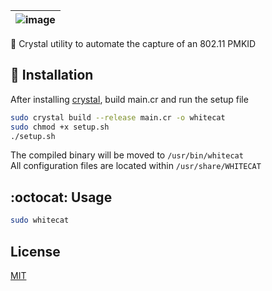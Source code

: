 | ![image](https://user-images.githubusercontent.com/63486672/113639997-176c9f00-9640-11eb-9e76-8a11cc108d75.png) |
| :------: |
🔮 Crystal utility to automate the capture of an 802.11 PMKID

## 📝 Installation

After installing [crystal](https://crystal-lang.org/install/), build main.cr and run the setup file

```bash
sudo crystal build --release main.cr -o whitecat
sudo chmod +x setup.sh
./setup.sh
```

The compiled binary will be moved to `/usr/bin/whitecat`  
All configuration files are located within `/usr/share/WHITECAT`

## :octocat: Usage

```bash
sudo whitecat
```
## License
[MIT](https://choosealicense.com/licenses/mit/)
